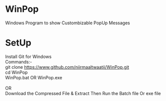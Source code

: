 # WinPop
Windows Program to show Custombizable PopUp Messages

# SetUp
Install Git for Windows <br/>
Commands:- <br/>
git clone https://www.github.com/niirmaaltwaatii/WinPop.git <br/>
cd WinPop <br/>
WinPop.bat OR WinPop.exe<br/><br/>
OR <br/>
Download the Compressed File & Extract Then Run the Batch file Or exe file
